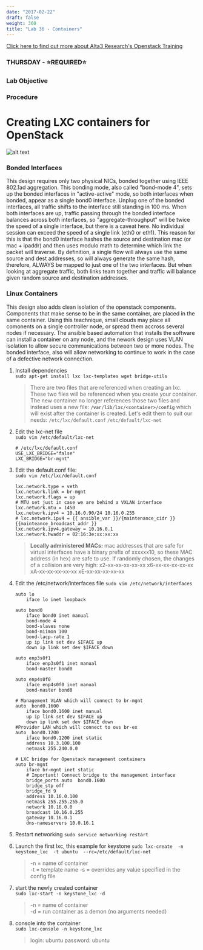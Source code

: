 ```yaml
---
date: "2017-02-22"
draft: false
weight: 360
title: "Lab 36 - Containers"
---
```

[Click here to find out more about Alta3 Research's Openstack Training](https://alta3.com/courses/openstack)

### THURSDAY - &#x2B50;REQUIRED&#x2B50;

### Lab Objective

### Procedure


# Creating LXC containers for OpenStack
![alt text](https://alta3.com/images/openstack_network_diagram.png "OpenStack networking using containers")
### Bonded Interfaces
This design requires only two physical NICs, bonded together using IEEE 802.1ad aggregation. This bonding mode, also called "bond-mode 4", sets up the bonded interfaces in "active-active" mode, so both interfaces when bonded, appear as a single bond0 interface. Unplug one of the bonded interfaces, all traffic shifts to the interface still standing in 100 ms. When both interfaces are up, traffic passing through the bonded interface balances across both interfaces, so "aggregate-throughput" will be twice the speed of a single interface, but there is a caveat here. No individual session can exceed the speed of a single link (eth0 or eth1). This reason for this is that the bond0 interface hashes the source and destination mac (or mac + ipaddr) and then uses modulo math to determine which link the packet will traverse. By definition, a single flow will always use the same source and dest addresses, so will always generate the same hash, therefore, ALWAYS be mapped to just one of the two interfaces. But when looking at aggregate traffic, both links team together and traffic will balance given random source and destination addresses.  
### Linux Containers
This design also adds clean isolation of the openstack components. Components that make sense to be in the same container, are placed in the same container. Using this teachnique, small clouds may place all comonents on a single controller node, or spread them accross several nodes if necessary. The ansible based automation that installs the software can install a container on any node, and the nework design uses VLAN isolation to allow secure communications between two or more nodes. The bonded interface, also will allow networking to continue to work in the case of a defective network connection.

1. Install dependencies  
    `sudo apt-get install lxc lxc-templates wget bridge-utils`
    > There are two files that are referenced when creating an lxc. These two files will be referenced when you create your container. The new container no longer references those two files and instead uses a new file: **`/var/lib/lxc/<container>/config`** which will exist after the container is created. 
    Let's edit them to suit our needs: 
    `/etc/lxc/default.conf`
    `/etc/default/lxc-net` 
 
2. Edit the lxc-net file  
   `sudo vim /etc/default/lxc-net`  
   
    ```
    # /etc/lxc/default.conf
    USE_LXC_BRIDGE="false"
    LXC_BRIDGE="br-mgnt"
    ```

0. Edit the default.conf file:  
   `sudo vim /etc/lxc/default.conf`  
   
    ```
    lxc.network.type = veth
    lxc.network.link = br-mgnt
    lxc.network.flags = up
    # MTU set just in case we are behind a VXLAN interface
    lxc.network.mtu = 1450
    lxc.network.ipv4 = 10.16.0.90/24 10.16.0.255
    # lxc.network.ipv4 = {{ ansible_var }}/{maintenance_cidr }} {{mainteance_broadcast_addr }}
    lxc.network.ipv4.gateway = 10.16.0.1
    lxc.network.hwaddr = 02:16:3e:xx:xx:xx
    ```
    > **Locally administered MACs:** mac addresses that are safe for virtual interfaces have a binary prefix of xxxxxx10, so these MAC address (in hex) are safe to use. If randomly chosen, the changes of a collision are very high: 
x2-xx-xx-xx-xx-xx
x6-xx-xx-xx-xx-xx
xA-xx-xx-xx-xx-xx
xE-xx-xx-xx-xx-xx
0. Edit the /etc/network/interfaces file
    `sudo vim /etc/network/interfaces`
    ``` 
    auto lo
        iface lo inet loopback
    
    auto bond0
        iface bond0 inet manual
        bond-mode 4
        bond-slaves none
        bond-miimon 100
        bond-lacp-rate 1
        up ip link set dev $IFACE up
        down ip link set dev $IFACE down
    
    auto enp3s0f1
        iface enp3s0f1 inet manual
        bond-master bond0
    
    auto enp4s0f0
        iface enp4s0f0 inet manual
        bond-master bond0
    
    # Management VLAN which will connect to br-mgnt
    auto  bond0.1600
        iface bond0.1600 inet manual
        up ip link set dev $IFACE up
        down ip link set dev $IFACE down
    #Provider LAN which will connect to ovs br-ex
    auto  bond0.1200
        iface bond0.1200 inet static
        address 10.3.100.100
        netmask 255.240.0.0
        
    # LXC bridge for Openstack management containers
    auto br-mgnt
        iface br-mgnt inet static
        # Important! Connect bridge to the management interface
        bridge_ports auto  bond0.1600
        bridge_stp off
        bridge_fd 9
        address 10.16.0.100
        netmask 255.255.255.0
        network 10.16.0.0
        broadcast 10.16.0.255
        gateway 10.16.0.1
        dns-nameservers 10.0.16.1
    ```
0. Restart networking
  `sudo service networking restart`
0. Launch the first lxc, this example for keystone
   `sudo lxc-create  -n keystone_lxc  -t ubuntu  --rc=/etc/default/lxc-net`  
   
    > -n = name of container  
    -t = template name
    -s = overrides any value specified in the config file
0. start the newly created container  
   `sudo lxc-start -n keystone_lxc -d`  
    > -n = name of container  
    -d = run container as a demon (no arguments needed)
0. console into the container  
  `sudo lxc-console -n keystone_lxc`  
    >  login: ubuntu
    password: ubuntu
